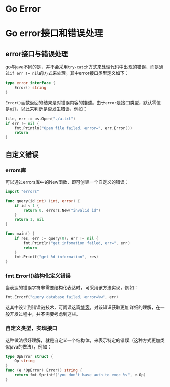 # Go Error

# Go error接口和错误处理
## error接口与错误处理
go与java不同的是，并不会采用`try-catch`方式来处理代码中出现的错误，而是通过`if err != nil`的方式来处理。其中error接口类型定义如下：
```go
type error interface {
    Error() string
}
```
`Error()`函数返回的结果是对错误内容的描述。由于`error`是接口类型，默认零值是`nil`，以此来判断是否发生错误，例如：
```go
file, err := os.Open("./a.txt")
if err != nil {
    fmt.Println("Open file failed, error=", err.Error())
    return
}
```
## 自定义错误
### errors库
可以通过errors库中的New函数，即可创建一个自定义的错误：
```go
import "errors"

func query(id int) (int, error) {
    if id < 1 {
        return 0, errors.New("invalid id")
    }
    return 1, nil
}

func main() {
    if res, err := query(0); err != nil {
        fmt.Println("get infomation failed, err=", err)
        return
    }
    fmt.Printf("get %d information", res)
}
```
### fmt.Errorf()结构化定义错误
当表达的错误字符串需要结构化表达时，可采用该方法实现，例如：
```go
fmt.Errorf("query database failed, error=%w", err)
```
这其中设计到错误链技术，可阅读这篇[博客](https://tonybai.com/2023/05/14/a-guide-of-using-go-error-chain/)，对该知识获取更加详细的理解，在一般开发过程中，并不需要考虑到这些。
### 自定义类型，实现接口
这种做法很好理解，就是自定义一个结构体，来表示特定的错误（这种方式更加类似java的做法），例如：
```go
type OpError struct {
    Op string
}
func (e *OpError) Error() string {
    return fmt.Sprintf("you don't have auth to exec %s", e.Op)
}
```
